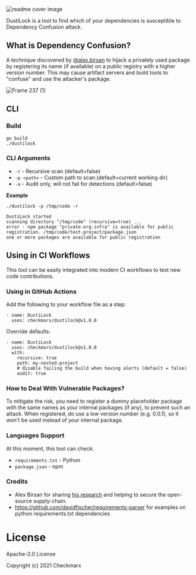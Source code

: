 ![readme cover image](https://user-images.githubusercontent.com/1287098/142776854-83abf265-a1ba-485f-a8b6-995da7f7ef8b.png)


DustiLock is a tool to find which of your dependencies is susceptible to Dependency Confusion attack.

## What is Dependency Confusion?

A technique discovered by [@alex.birsan](https://medium.com/@alex.birsan/dependency-confusion-4a5d60fec610) to hijack a privately used package by registering its name (if available) on a public registry with a higher version number. This may cause artifact servers and build tools to "confuse" and use the attacker's package.


![Frame 237 (1)](https://user-images.githubusercontent.com/1287098/142776859-7c6c3ef6-6a15-4e34-99f6-b4bac029a036.png)


## CLI

### Build
```
go build
./dustilock
```

### CLI Arguments

- `-r` - Recursive scan (default=false)
- `-p <path>` - Custom path to scan (default=current working dir)
- `-a` - Audit only, will not fail for detections (default=false)

**Example**

```
./dustilock -p /tmp/code -r

DustiLock started
scanning directory "/tmp/code" (recursive=true) ...
error - npm package "private-org-infra" is available for public registration. /tmp/code/test-project/package.json
one or more packages are available for public registration
```

## Using in CI Workflows
This tool can be easily integrated into modern CI workflows to test new code contributions.  

### Using in GitHub Actions

Add the following to your workflow file as a step:
```
- name: DustiLock
  uses: checkmarx/dustilock@v1.0.0
```

Override defaults:
```
- name: DustiLock
  uses: checkmarx/dustilock@v1.0.0
  with:
    recursive: true
    path: my-nested-project
    # disable failing the build when having alerts (default = false)
    audit: true
```

### How to Deal With Vulnerable Packages?
To mitigate the risk, you need to register a dummy placeholder package with the same names as your internal packages (if any), to prevent such an attack. When registered, do use a low version number (e.g. 0.0.1), so it won't be used instead of your internal package. 


### Languages Support
At this moment, this tool can check:

- `requirements.txt` - Python
- `package.json` - npm 


### Credits

- Alex Birsan for sharing [his research](https://medium.com/@alex.birsan/dependency-confusion-4a5d60fec610) and helping to secure the open-source supply-chain.
- https://github.com/davidfischer/requirements-parser for examples on python requirements.txt dependencies


# License

Apache-2.0 License

Copyright (c) 2021 Checkmarx
